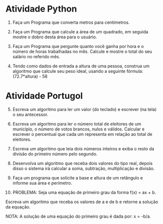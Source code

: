 # Atividade Python

1. Faça um Programa que converta metros para centímetros.

2. Faça um Programa que calcule a área de um quadrado, em seguida mostre o dobro desta área para o usuário.

3. Faça um Programa que pergunte quanto você ganha por hora e o número de horas trabalhadas no mês. Calcule e mostre o total do seu salário no referido mês.

4. Tendo como dados de entrada a altura de uma pessoa, construa um algoritmo que calcule seu peso ideal, usando a seguinte fórmula: (72.7*altura) - 58

# Atividade Portugol

5. Escreva um algoritmo para ler um valor (do teclado) e escrever (na tela) o seu antecessor.

6. Escreva um algoritmo para ler o número total de eleitores de um município, o número de votos brancos, nulos e válidos. Calcular e escrever o percentual que cada um representa em relação ao total de eleitores.

7. Escreva um algoritmo que leia dois números inteiros e exiba o resto da divisão do primeiro número pelo segundo.

8. Desenvolva um algoritmo que receba dois valores do tipo real, depois disso o sistema irá calcular a soma, subtração, multiplicação e divisão.

9. Faça um programa que solicite a base e altura de um retângulo e informe sua área e perímetro. 

10. PROBLEMA: Seja uma equação de primeiro grau da forma f(x) = ax + b.

Escreva um algoritmo que receba os valores de a e de b e retorne a solução da equação.

NOTA: A solução de uma equação do primeiro grau é dada por: x = -b/a.


